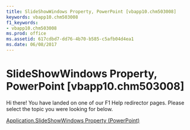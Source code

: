 ```yaml
---
title: SlideShowWindows Property, PowerPoint [vbapp10.chm503008]
keywords: vbapp10.chm503008
f1_keywords:
- vbapp10.chm503008
ms.prod: office
ms.assetid: 617cdbd7-dd76-4b70-b585-c5afb04d4ea1
ms.date: 06/08/2017
---
```



# SlideShowWindows Property, PowerPoint [vbapp10.chm503008]

Hi there! You have landed on one of our F1 Help redirector pages. Please select the topic you were looking for below.

[Application.SlideShowWindows Property (PowerPoint)](http://msdn.microsoft.com/library/4beed51c-bb67-6208-c2b1-f1d5b6425d9b%28Office.15%29.aspx)

